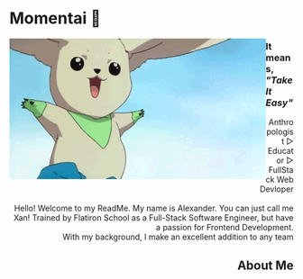 # Momentai 🌿

<img height="250" align="left" alt="GIF" src="/assests/Terriermon2.gif">

### It means, _"Take It Easy"_

<div align="right">
Anthropologist ▷ Educator ▷ FullStack Web Devloper
<br>
<br>
Hello! Welcome to my ReadMe. My name is Alexander. You can just call me Xan! Trained by Flatiron School as a Full-Stack Software Engineer, but have a passion for Frontend Development.
<br>
With my background, I make an excellent addition to any team 
<br>
<div>

## About Me
